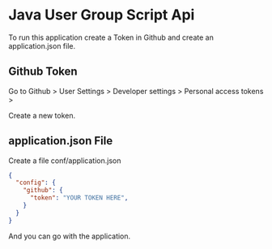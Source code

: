 # Java User Group Script Api

To run this application create a Token in Github and create an application.json file.

## Github Token

Go to Github > User Settings > Developer settings > Personal access tokens >

Create a new token.


## application.json File

Create a file conf/application.json

```json
{
  "config": {
    "github": {
      "token": "YOUR TOKEN HERE",
    }
  }
}
```


And you can go with the application.

